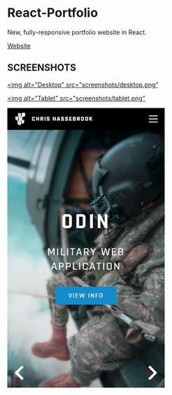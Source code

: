 # React-Portfolio
New, fully-responsive portfolio website in React.

[Website](http://www.chassebrook.com)

## SCREENSHOTS
[<img alt="Desktop" src="screenshots/desktop.png"](/screenshots/desktop.png?raw=true)

[<img alt="Tablet" src="screenshots/tablet.png"](/screenshots/tablet.png?raw=true)

[<img alt="Mobile" src="screenshots/mobile.png">](/screenshots/mobile.png?raw=true)
